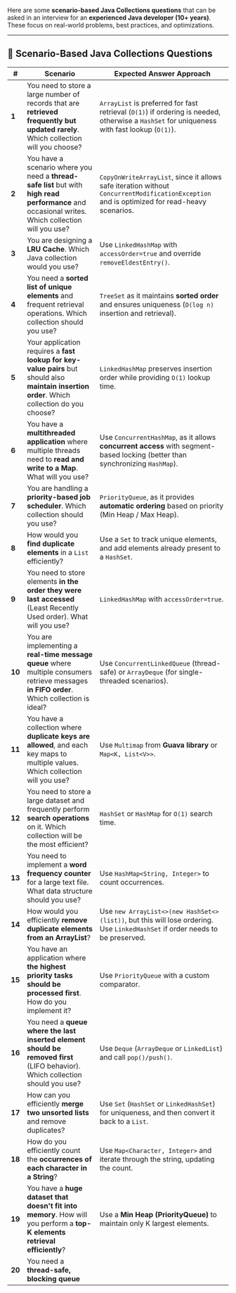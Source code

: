 Here are some **scenario-based Java Collections questions** that can be asked in an interview for an **experienced Java developer (10+ years)**. These focus on real-world problems, best practices, and optimizations.  

---

## **🔹 Scenario-Based Java Collections Questions**
| # | **Scenario** | **Expected Answer Approach** |
|----|-------------|-----------------------------|
| **1** | You need to store a large number of records that are **retrieved frequently but updated rarely**. Which collection will you choose? | `ArrayList` is preferred for fast retrieval (`O(1)`) if ordering is needed, otherwise a `HashSet` for uniqueness with fast lookup (`O(1)`). |
| **2** | You have a scenario where you need a **thread-safe list** but with **high read performance** and occasional writes. Which collection will you use? | `CopyOnWriteArrayList`, since it allows safe iteration without `ConcurrentModificationException` and is optimized for read-heavy scenarios. |
| **3** | You are designing a **LRU Cache**. Which Java collection would you use? | Use `LinkedHashMap` with `accessOrder=true` and override `removeEldestEntry()`. |
| **4** | You need a **sorted list of unique elements** and frequent retrieval operations. Which collection should you use? | `TreeSet` as it maintains **sorted order** and ensures uniqueness (`O(log n)` insertion and retrieval). |
| **5** | Your application requires a **fast lookup for key-value pairs** but should also **maintain insertion order**. Which collection do you choose? | `LinkedHashMap` preserves insertion order while providing `O(1)` lookup time. |
| **6** | You have a **multithreaded application** where multiple threads need to **read and write to a Map**. What will you use? | Use `ConcurrentHashMap`, as it allows **concurrent access** with segment-based locking (better than synchronizing `HashMap`). |
| **7** | You are handling a **priority-based job scheduler**. Which collection should you use? | `PriorityQueue`, as it provides **automatic ordering** based on priority (Min Heap / Max Heap). |
| **8** | How would you **find duplicate elements** in a `List` efficiently? | Use a `Set` to track unique elements, and add elements already present to a `HashSet`. |
| **9** | You need to store elements **in the order they were last accessed** (Least Recently Used order). What will you use? | `LinkedHashMap` with `accessOrder=true`. |
| **10** | You are implementing a **real-time message queue** where multiple consumers retrieve messages **in FIFO order**. Which collection is ideal? | Use `ConcurrentLinkedQueue` (thread-safe) or `ArrayDeque` (for single-threaded scenarios). |
| **11** | You have a collection where **duplicate keys are allowed**, and each key maps to multiple values. Which collection will you use? | Use `Multimap` from **Guava library** or `Map<K, List<V>>`. |
| **12** | You need to store a large dataset and frequently perform **search operations** on it. Which collection will be the most efficient? | `HashSet` or `HashMap` for `O(1)` search time. |
| **13** | You need to implement a **word frequency counter** for a large text file. What data structure should you use? | Use `HashMap<String, Integer>` to count occurrences. |
| **14** | How would you efficiently **remove duplicate elements from an ArrayList**? | Use `new ArrayList<>(new HashSet<>(list))`, but this will lose ordering. Use `LinkedHashSet` if order needs to be preserved. |
| **15** | You have an application where **the highest priority tasks should be processed first**. How do you implement it? | Use `PriorityQueue` with a custom comparator. |
| **16** | You need a **queue where the last inserted element should be removed first** (LIFO behavior). Which collection should you use? | Use `Deque` (`ArrayDeque` or `LinkedList`) and call `pop()/push()`. |
| **17** | How can you efficiently **merge two unsorted lists** and remove duplicates? | Use `Set` (`HashSet` or `LinkedHashSet`) for uniqueness, and then convert it back to a `List`. |
| **18** | How do you efficiently count the **occurrences of each character in a String**? | Use `Map<Character, Integer>` and iterate through the string, updating the count. |
| **19** | You have a **huge dataset that doesn't fit into memory**. How will you perform a **top-K elements retrieval efficiently**? | Use a **Min Heap (PriorityQueue)** to maintain only K largest elements. |
| **20** | You need a **thread-safe, blocking queue**